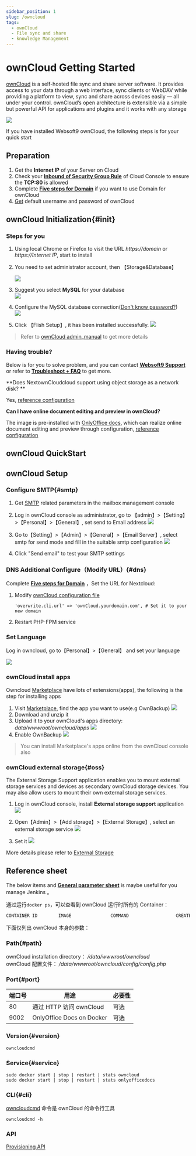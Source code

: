 ```yaml
---
sidebar_position: 1
slug: /owncloud
tags:
  - ownCloud
  - File sync and share
  - knowledge Management
---
```


#  ownCloud Getting Started

[ownCloud](https://owncloud.org)  is a self-hosted file sync and share server software. It provides access to your data through a web interface, sync clients or WebDAV while providing a platform to view, sync and share across devices easily — all under your control. ownCloud’s open architecture is extensible via a simple but powerful API for applications and plugins and it works with any storage

![](https://libs.websoft9.com/Websoft9/DocsPicture/en/owncloud/owncloudgui-websoft9.png)

If you have installed Websoft9 ownCloud, the following steps is for your quick start

## Preparation

1. Get the **Internet IP** of your Server on Cloud
2. Check your **[Inbound of Security Group Rule](./administrator/firewall#security)** of Cloud Console to ensure the **TCP:80** is allowed
3. Complete **[Five steps for Domain](./administrator/domain_step)** if you want to use Domain for ownCloud
4. [Get](./user/credentials) default username and password of ownCloud


## ownCloud Initialization{#init}

### Steps for you

1. Using local Chrome or Firefox to visit the URL *https://domain* or *https://Internet IP*, start to install    
2. You need to set administrator account, then 【Storage&Database】

   ![](https://libs.websoft9.com/Websoft9/DocsPicture/zh/owncloud/owncloud-installsetadmin-websoft9.png)
3. Suggest you select **MySQL** for your database    
   ![](https://libs.websoft9.com/Websoft9/DocsPicture/zh/owncloud/owncloud-installdb001-websoft9.png)
4. Configure the MySQL database connection([Don't know password?](./user/credentials))  
   ![](https://libs.websoft9.com/Websoft9/DocsPicture/zh/owncloud/owncloud-installdb002-websoft9.jpg)
5. Click 【Flish Setup】, it has been installed successfully.
   ![](https://libs.websoft9.com/Websoft9/DocsPicture/zh/owncloud/owncloud-installcomplete-websoft9.png)

> Refer to [ownCloud admin_manual](https://doc.owncloud.org/server/admin_manual/) to get more details


### Having trouble?

Below is for you to solve problem, and you can contact **[Websoft9 Support](./helpdesk)** or refer to **[Troubleshoot + FAQ](./faq#setup)** to get more.  


**Does NextownCloudcloud support using object storage as a network disk? **

Yes, [reference configuration](#oss)

**Can I have online document editing and preview in ownCloud?**

The image is pre-installed with [OnlyOffice docs](./onlyofficedocs), which can realize online document editing and preview through configuration, [reference configuration](./nextcloud/solution#onlyoffice)


## ownCloud QuickStart


## ownCloud Setup

### Configure SMTP{#smtp}

1. Get [SMTP](./administrator/smtp) related parameters in the mailbox management console
   
2. Log in ownCloud console as administrator, go to 【admin】>【Setting】>【Personal】>【General】, set send to Email address
   ![](https://libs.websoft9.com/Websoft9/DocsPicture/en/owncloud/owncloud-smtp-1-websoft9.png)

3. Go to【Setting】>【Admin】>【General】>【Email Server】, select smtp for send mode and fill in the suitable smtp configuration
   ![](https://libs.websoft9.com/Websoft9/DocsPicture/en/owncloud/owncloud-smtp-2-websoft9.png)

4. Click "Send email" to test your SMTP settings


### DNS Additional Configure（Modify URL）{#dns}

Complete **[Five steps for Domain](./administrator/domain_step)** ，Set the URL for Nextcloud:

1. Modify [ownCloud configuration file](#path)
   ```
   'overwrite.cli.url' => 'ownCloud.yourdomain.com', # Set it to your new domain
   ```
2. Restart PHP-FPM service


### Set Language

Log in owncloud, go to【Personal】>【General】 and set your language

![](https://libs.websoft9.com/Websoft9/DocsPicture/zh/owncloud/owncloud-zh-websoft9.png)

### ownCloud install apps

Owncloud [Marketplace](https://marketplace.owncloud.com/) have lots of extensions(apps), the following is the step for installing apps

1. Visit [Marketplace](https://marketplace.owncloud.com/), find the app you want to use(e.g OwnBackup)
![](https://libs.websoft9.com/Websoft9/DocsPicture/en/owncloud/owncloud-searchapps-websoft9.jpg)
2. Download and unzip it
3. Upload it to your ownCloud's apps directory: *data/wwwroot/owncloud/apps*
   ![](https://libs.websoft9.com/Websoft9/DocsPicture/en/owncloud/owncloud-ftp-websoft9.png)
4. Enable OwnBackup
   ![](https://libs.websoft9.com/Websoft9/DocsPicture/en/owncloud/owncloud-enableapps-websoft9.png)

> You can install Marketplace's apps online from the ownCloud console also

### ownCloud external storage{#oss}

The External Storage Support application enables you to mount external storage services and devices as secondary ownCloud storage devices. You may also allow users to mount their own external storage services.

1. Log in ownCloud console, install **External storage support** application
   ![](https://libs.websoft9.com/Websoft9/DocsPicture/en/owncloud/owncloud-enablestorage-websoft9.png)

2. Open【Admin】>【Add storage】>【External Storage】, select an external storage service
   ![](https://libs.websoft9.com/Websoft9/DocsPicture/en/owncloud/owncloud-enablestorage002-websoft9.png)

3. Set it
   ![](https://libs.websoft9.com/Websoft9/DocsPicture/en/owncloud/owncloud-auth_mechanism-websoft9.png)

More details please refer to [External Storage](https://doc.owncloud.org/server/admin_manual/configuration/files/external_storage/index.html)


## Reference sheet

The below items and **[General parameter sheet](./administrator/parameter)** is maybe useful for you manage Jenkins
。 

通过运行`docker ps`，可以查看到 ownCloud 运行时所有的 Container：

```bash
CONTAINER ID        IMAGE               COMMAND                  CREATED             STATUS              PORTS                                NAMES
```


下面仅列出 ownCloud 本身的参数：

### Path{#path}

ownCloud installation directory： */data/wwwroot/owncloud*  
ownCloud 配置文件： */data/wwwroot/owncloud/config/config.php*  

### Port{#port}

| 端口号 | 用途                                          | 必要性 |
| ------ | --------------------------------------------- | ------ |
| 80   | 通过 HTTP 访问 ownCloud | 可选   |
| 9002 | OnlyOffice Docs on Docker | 可选 |


### Version{#version}

```shell
owncloudcmd
```

### Service{#service}

```shell
sudo docker start | stop | restart | stats owncloud
sudo docker start | stop | restart | stats onlyofficedocs
```

### CLI{#cli}

[owncloudcmd](https://doc.owncloud.com/desktop/next/advanced_usage/command_line_client.html) 命令是 ownCloud 的命令行工具

```
owncloudcmd -h
```

### API

[Provisioning API](https://doc.owncloud.com/server/next/developer_manual/core/apis/provisioning-api.html)

